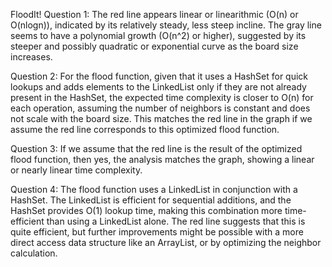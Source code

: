 FloodIt!
Question 1:
The red line appears linear or linearithmic (O(n) or O(nlogn)), indicated by its relatively steady, less steep incline.
The gray line seems to have a polynomial growth (O(n^2) or higher), suggested by its steeper and possibly quadratic or exponential curve as the board size increases.

Question 2:
For the flood function,
given that it uses a HashSet for quick lookups and adds elements to the LinkedList only if they are not already present in the HashSet,
the expected time complexity is closer to O(n) for each operation, assuming the number of neighbors is constant and does not scale with the board size.
This matches the red line in the graph if we assume the red line corresponds to this optimized flood function.

Question 3:
If we assume that the red line is the result of the optimized flood function,
then yes, the analysis matches the graph, showing a linear or nearly linear time complexity.

Question 4:
The flood function uses a LinkedList in conjunction with a HashSet.
The LinkedList is efficient for sequential additions, and the HashSet provides O(1) lookup time, making this combination more time-efficient than using a LinkedList alone.
The red line suggests that this is quite efficient, but further improvements might be possible with a more direct access data structure like an ArrayList, or by optimizing the neighbor calculation.
